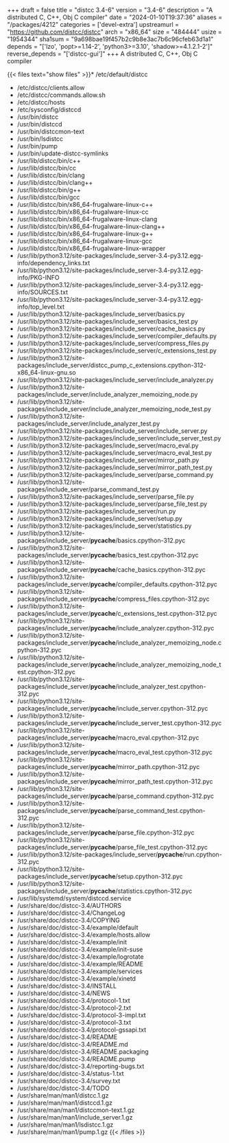 +++
draft = false
title = "distcc 3.4-6"
version = "3.4-6"
description = "A distributed C, C++, Obj C compiler"
date = "2024-01-10T19:37:36"
aliases = "/packages/4212"
categories = ['devel-extra']
upstreamurl = "https://github.com/distcc/distcc"
arch = "x86_64"
size = "484444"
usize = "1954344"
sha1sum = "9a698bae19f457b2c9b8e3ac7b6c96cfeb63d1a1"
depends = "['lzo', 'popt>=1.14-2', 'python3>=3.10', 'shadow>=4.1.2.1-2']"
reverse_depends = "['distcc-gui']"
+++
A distributed C, C++, Obj C compiler

{{< files text="show files" >}}* /etc/default/distcc
* /etc/distcc/clients.allow
* /etc/distcc/commands.allow.sh
* /etc/distcc/hosts
* /etc/sysconfig/distccd
* /usr/bin/distcc
* /usr/bin/distccd
* /usr/bin/distccmon-text
* /usr/bin/lsdistcc
* /usr/bin/pump
* /usr/bin/update-distcc-symlinks
* /usr/lib/distcc/bin/c++
* /usr/lib/distcc/bin/cc
* /usr/lib/distcc/bin/clang
* /usr/lib/distcc/bin/clang++
* /usr/lib/distcc/bin/g++
* /usr/lib/distcc/bin/gcc
* /usr/lib/distcc/bin/x86_64-frugalware-linux-c++
* /usr/lib/distcc/bin/x86_64-frugalware-linux-cc
* /usr/lib/distcc/bin/x86_64-frugalware-linux-clang
* /usr/lib/distcc/bin/x86_64-frugalware-linux-clang++
* /usr/lib/distcc/bin/x86_64-frugalware-linux-g++
* /usr/lib/distcc/bin/x86_64-frugalware-linux-gcc
* /usr/lib/distcc/bin/x86_64-frugalware-linux-wrapper
* /usr/lib/python3.12/site-packages/include_server-3.4-py3.12.egg-info/dependency_links.txt
* /usr/lib/python3.12/site-packages/include_server-3.4-py3.12.egg-info/PKG-INFO
* /usr/lib/python3.12/site-packages/include_server-3.4-py3.12.egg-info/SOURCES.txt
* /usr/lib/python3.12/site-packages/include_server-3.4-py3.12.egg-info/top_level.txt
* /usr/lib/python3.12/site-packages/include_server/basics.py
* /usr/lib/python3.12/site-packages/include_server/basics_test.py
* /usr/lib/python3.12/site-packages/include_server/cache_basics.py
* /usr/lib/python3.12/site-packages/include_server/compiler_defaults.py
* /usr/lib/python3.12/site-packages/include_server/compress_files.py
* /usr/lib/python3.12/site-packages/include_server/c_extensions_test.py
* /usr/lib/python3.12/site-packages/include_server/distcc_pump_c_extensions.cpython-312-x86_64-linux-gnu.so
* /usr/lib/python3.12/site-packages/include_server/include_analyzer.py
* /usr/lib/python3.12/site-packages/include_server/include_analyzer_memoizing_node.py
* /usr/lib/python3.12/site-packages/include_server/include_analyzer_memoizing_node_test.py
* /usr/lib/python3.12/site-packages/include_server/include_analyzer_test.py
* /usr/lib/python3.12/site-packages/include_server/include_server.py
* /usr/lib/python3.12/site-packages/include_server/include_server_test.py
* /usr/lib/python3.12/site-packages/include_server/macro_eval.py
* /usr/lib/python3.12/site-packages/include_server/macro_eval_test.py
* /usr/lib/python3.12/site-packages/include_server/mirror_path.py
* /usr/lib/python3.12/site-packages/include_server/mirror_path_test.py
* /usr/lib/python3.12/site-packages/include_server/parse_command.py
* /usr/lib/python3.12/site-packages/include_server/parse_command_test.py
* /usr/lib/python3.12/site-packages/include_server/parse_file.py
* /usr/lib/python3.12/site-packages/include_server/parse_file_test.py
* /usr/lib/python3.12/site-packages/include_server/run.py
* /usr/lib/python3.12/site-packages/include_server/setup.py
* /usr/lib/python3.12/site-packages/include_server/statistics.py
* /usr/lib/python3.12/site-packages/include_server/__pycache__/basics.cpython-312.pyc
* /usr/lib/python3.12/site-packages/include_server/__pycache__/basics_test.cpython-312.pyc
* /usr/lib/python3.12/site-packages/include_server/__pycache__/cache_basics.cpython-312.pyc
* /usr/lib/python3.12/site-packages/include_server/__pycache__/compiler_defaults.cpython-312.pyc
* /usr/lib/python3.12/site-packages/include_server/__pycache__/compress_files.cpython-312.pyc
* /usr/lib/python3.12/site-packages/include_server/__pycache__/c_extensions_test.cpython-312.pyc
* /usr/lib/python3.12/site-packages/include_server/__pycache__/include_analyzer.cpython-312.pyc
* /usr/lib/python3.12/site-packages/include_server/__pycache__/include_analyzer_memoizing_node.cpython-312.pyc
* /usr/lib/python3.12/site-packages/include_server/__pycache__/include_analyzer_memoizing_node_test.cpython-312.pyc
* /usr/lib/python3.12/site-packages/include_server/__pycache__/include_analyzer_test.cpython-312.pyc
* /usr/lib/python3.12/site-packages/include_server/__pycache__/include_server.cpython-312.pyc
* /usr/lib/python3.12/site-packages/include_server/__pycache__/include_server_test.cpython-312.pyc
* /usr/lib/python3.12/site-packages/include_server/__pycache__/macro_eval.cpython-312.pyc
* /usr/lib/python3.12/site-packages/include_server/__pycache__/macro_eval_test.cpython-312.pyc
* /usr/lib/python3.12/site-packages/include_server/__pycache__/mirror_path.cpython-312.pyc
* /usr/lib/python3.12/site-packages/include_server/__pycache__/mirror_path_test.cpython-312.pyc
* /usr/lib/python3.12/site-packages/include_server/__pycache__/parse_command.cpython-312.pyc
* /usr/lib/python3.12/site-packages/include_server/__pycache__/parse_command_test.cpython-312.pyc
* /usr/lib/python3.12/site-packages/include_server/__pycache__/parse_file.cpython-312.pyc
* /usr/lib/python3.12/site-packages/include_server/__pycache__/parse_file_test.cpython-312.pyc
* /usr/lib/python3.12/site-packages/include_server/__pycache__/run.cpython-312.pyc
* /usr/lib/python3.12/site-packages/include_server/__pycache__/setup.cpython-312.pyc
* /usr/lib/python3.12/site-packages/include_server/__pycache__/statistics.cpython-312.pyc
* /usr/lib/systemd/system/distccd.service
* /usr/share/doc/distcc-3.4/AUTHORS
* /usr/share/doc/distcc-3.4/ChangeLog
* /usr/share/doc/distcc-3.4/COPYING
* /usr/share/doc/distcc-3.4/example/default
* /usr/share/doc/distcc-3.4/example/hosts.allow
* /usr/share/doc/distcc-3.4/example/init
* /usr/share/doc/distcc-3.4/example/init-suse
* /usr/share/doc/distcc-3.4/example/logrotate
* /usr/share/doc/distcc-3.4/example/README
* /usr/share/doc/distcc-3.4/example/services
* /usr/share/doc/distcc-3.4/example/xinetd
* /usr/share/doc/distcc-3.4/INSTALL
* /usr/share/doc/distcc-3.4/NEWS
* /usr/share/doc/distcc-3.4/protocol-1.txt
* /usr/share/doc/distcc-3.4/protocol-2.txt
* /usr/share/doc/distcc-3.4/protocol-3-impl.txt
* /usr/share/doc/distcc-3.4/protocol-3.txt
* /usr/share/doc/distcc-3.4/protocol-gssapi.txt
* /usr/share/doc/distcc-3.4/README
* /usr/share/doc/distcc-3.4/README.md
* /usr/share/doc/distcc-3.4/README.packaging
* /usr/share/doc/distcc-3.4/README.pump
* /usr/share/doc/distcc-3.4/reporting-bugs.txt
* /usr/share/doc/distcc-3.4/status-1.txt
* /usr/share/doc/distcc-3.4/survey.txt
* /usr/share/doc/distcc-3.4/TODO
* /usr/share/man/man1/distcc.1.gz
* /usr/share/man/man1/distccd.1.gz
* /usr/share/man/man1/distccmon-text.1.gz
* /usr/share/man/man1/include_server.1.gz
* /usr/share/man/man1/lsdistcc.1.gz
* /usr/share/man/man1/pump.1.gz
{{< /files >}}